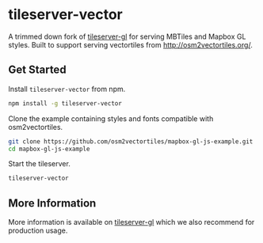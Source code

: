 # tileserver-vector

A trimmed down fork of [tileserver-gl](https://github.com/klokantech/tileserver-gl) for serving MBTiles and Mapbox GL styles.
Built to support serving vectortiles from http://osm2vectortiles.org/.

## Get Started

Install `tileserver-vector` from npm.

```bash
npm install -g tileserver-vector
```

Clone the example containing styles and fonts compatible with osm2vectortiles.

```bash
git clone https://github.com/osm2vectortiles/mapbox-gl-js-example.git
cd mapbox-gl-js-example
```

Start the tileserver.

```bash
tileserver-vector
```

## More Information

More information is available on [tileserver-gl](https://github.com/klokantech/tileserver-gl) which we
also recommend for production usage.
